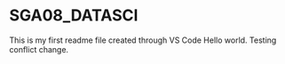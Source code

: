 # SGA08_DATASCI
This is my first readme file created through VS Code
Hello world. 
Testing conflict change.